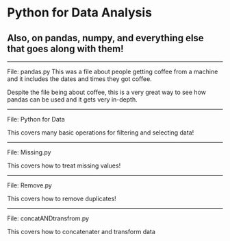 # Python for Data Analysis

## Also, on pandas, numpy, and everything else that goes along with them!
_________________________________________________________________________

File: pandas.py
This was a file about people getting coffee from a machine and it includes the dates and times they got coffee.

Despite the file being about coffee, this is a very great way to see how pandas can be used and it gets very in-depth. 

______________________________
File: Python for Data 

This covers many basic operations for filtering and selecting data!
______________________________
File: Missing.py

This covers how to treat missing values!
_______________________________
File: Remove.py

This covers how to remove duplicates!
_______________________________
File: concatANDtransfrom.py

This covers how to concatenater and transform data 
